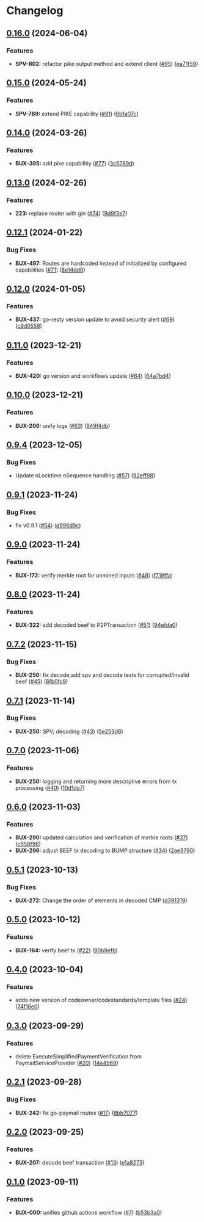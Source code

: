 # Changelog

## [0.16.0](https://github.com/bitcoin-sv/go-paymail/compare/v0.15.0...v0.16.0) (2024-06-04)


### Features

* **SPV-802:** refactor pike output method and extend client ([#95](https://github.com/bitcoin-sv/go-paymail/issues/95)) ([ea71f59](https://github.com/bitcoin-sv/go-paymail/commit/ea71f597dc2a8248a27e32e2ed452344e710247c))

## [0.15.0](https://github.com/bitcoin-sv/go-paymail/compare/v0.14.0...v0.15.0) (2024-05-24)


### Features

* **SPV-789:** extend PIKE capability ([#91](https://github.com/bitcoin-sv/go-paymail/issues/91)) ([6b1a07c](https://github.com/bitcoin-sv/go-paymail/commit/6b1a07c7cd68b492d7fa7e590a9faeb7b269ba2e))

## [0.14.0](https://github.com/bitcoin-sv/go-paymail/compare/v0.13.0...v0.14.0) (2024-03-26)


### Features

* **BUX-395:** add pike capabilitiy ([#77](https://github.com/bitcoin-sv/go-paymail/issues/77)) ([3c6789d](https://github.com/bitcoin-sv/go-paymail/commit/3c6789d1352cba6297076b7c11650b5c06334bc6))

## [0.13.0](https://github.com/bitcoin-sv/go-paymail/compare/v0.12.1...v0.13.0) (2024-02-26)


### Features

* **223:** replace router with gin ([#74](https://github.com/bitcoin-sv/go-paymail/issues/74)) ([9d9f3e7](https://github.com/bitcoin-sv/go-paymail/commit/9d9f3e7dc2706c0fceba7399f6afaadc504cf947))

## [0.12.1](https://github.com/bitcoin-sv/go-paymail/compare/v0.12.0...v0.12.1) (2024-01-22)


### Bug Fixes

* **BUX-497:** Routes are hardcoded instead of initialized by configured capabilities ([#71](https://github.com/bitcoin-sv/go-paymail/issues/71)) ([8e14dd0](https://github.com/bitcoin-sv/go-paymail/commit/8e14dd09fe732b3b27de1bf7303e2cee777ffac2))

## [0.12.0](https://github.com/bitcoin-sv/go-paymail/compare/v0.11.0...v0.12.0) (2024-01-05)


### Features

* **BUX-437:** go-resty version update to avoid security alert ([#69](https://github.com/bitcoin-sv/go-paymail/issues/69)) ([c9d0558](https://github.com/bitcoin-sv/go-paymail/commit/c9d0558040f8853609a33d98f65a1f351dad085d))

## [0.11.0](https://github.com/bitcoin-sv/go-paymail/compare/v0.10.0...v0.11.0) (2023-12-21)


### Features

* **BUX-420:** go version and workflows update ([#64](https://github.com/bitcoin-sv/go-paymail/issues/64)) ([64a7bd4](https://github.com/bitcoin-sv/go-paymail/commit/64a7bd4122342794ad57535a52583f5acdc47670))

## [0.10.0](https://github.com/bitcoin-sv/go-paymail/compare/v0.9.4...v0.10.0) (2023-12-21)


### Features

* **BUX-206:** unify logs ([#63](https://github.com/bitcoin-sv/go-paymail/issues/63)) ([849f4db](https://github.com/bitcoin-sv/go-paymail/commit/849f4dbea0de1d66ee89c7cb677f87536e89404a))

## [0.9.4](https://github.com/bitcoin-sv/go-paymail/compare/v0.9.3...v0.9.4) (2023-12-05)


### Bug Fixes

* Update nLocktime nSequence handling ([#57](https://github.com/bitcoin-sv/go-paymail/issues/57)) ([92eff98](https://github.com/bitcoin-sv/go-paymail/commit/92eff9847d23c805e910588b90abe67baa7b1c02))

## [0.9.1](https://github.com/bitcoin-sv/go-paymail/compare/v0.9.0...v0.9.1) (2023-11-24)


### Bug Fixes

* fix v0.9.1 ([#54](https://github.com/bitcoin-sv/go-paymail/issues/54)) ([d996d9c](https://github.com/bitcoin-sv/go-paymail/commit/d996d9c4424aee32eb001526dfcd7ab0cfade8d4))

## [0.9.0](https://github.com/bitcoin-sv/go-paymail/compare/v0.8.0...v0.9.0) (2023-11-24)


### Features

* **BUX-172:** verify merkle root for unmined inputs ([#48](https://github.com/bitcoin-sv/go-paymail/issues/48)) ([f719ffa](https://github.com/bitcoin-sv/go-paymail/commit/f719ffa5fffddaa327c0ff0f79cd5c17845eb2f3))

## [0.8.0](https://github.com/bitcoin-sv/go-paymail/compare/v0.7.2...v0.8.0) (2023-11-24)


### Features

* **BUX-322:** add decoded beef to P2PTransaction ([#51](https://github.com/bitcoin-sv/go-paymail/issues/51)) ([94efda0](https://github.com/bitcoin-sv/go-paymail/commit/94efda042d8b29e6aa589f1a12f549eade023f30))

## [0.7.2](https://github.com/bitcoin-sv/go-paymail/compare/v0.7.1...v0.7.2) (2023-11-15)


### Bug Fixes

* **BUX-250:** fix decode;add spv and decode tests for corrupted/invalid beef ([#45](https://github.com/bitcoin-sv/go-paymail/issues/45)) ([6fb0fc9](https://github.com/bitcoin-sv/go-paymail/commit/6fb0fc9ee537b519a4145a3c3f781830e136cfe4))

## [0.7.1](https://github.com/bitcoin-sv/go-paymail/compare/v0.7.0...v0.7.1) (2023-11-14)


### Bug Fixes

* **BUX-250:** SPV; decoding ([#43](https://github.com/bitcoin-sv/go-paymail/issues/43)) ([5e253d6](https://github.com/bitcoin-sv/go-paymail/commit/5e253d6ef1c259a45752d85475bd5f3db633e8c4))

## [0.7.0](https://github.com/bitcoin-sv/go-paymail/compare/v0.6.0...v0.7.0) (2023-11-06)


### Features

* **BUX-250:** logging and returning more descriptive errors from tx processing ([#40](https://github.com/bitcoin-sv/go-paymail/issues/40)) ([10d1da7](https://github.com/bitcoin-sv/go-paymail/commit/10d1da75f1c210d0c55d9f5138509e60911fb9ac))

## [0.6.0](https://github.com/bitcoin-sv/go-paymail/compare/v0.5.1...v0.6.0) (2023-11-03)


### Features

* **BUX-290:** updated calculation and verification of merkle roots ([#37](https://github.com/bitcoin-sv/go-paymail/issues/37)) ([c658f96](https://github.com/bitcoin-sv/go-paymail/commit/c658f964d0d5afd14b49fe26458b9674ed776a96))
* **BUX-296:** adjust BEEF tx decoding to BUMP structure ([#34](https://github.com/bitcoin-sv/go-paymail/issues/34)) ([2ae3790](https://github.com/bitcoin-sv/go-paymail/commit/2ae3790e077891111538555624cba1fd7c877e2f))

## [0.5.1](https://github.com/bitcoin-sv/go-paymail/compare/v0.5.0...v0.5.1) (2023-10-13)


### Bug Fixes

* **BUX-272:** Change the order of elements in decoded CMP ([d391319](https://github.com/bitcoin-sv/go-paymail/commit/d3913191a30b3d3c44009d73730cad2d8dd260cf))

## [0.5.0](https://github.com/bitcoin-sv/go-paymail/compare/v0.4.0...v0.5.0) (2023-10-12)


### Features

* **BUX-164:** verify beef tx ([#22](https://github.com/bitcoin-sv/go-paymail/issues/22)) ([90b9efb](https://github.com/bitcoin-sv/go-paymail/commit/90b9efb72caa70df217c078c1d282e7fa53fb1c3))

## [0.4.0](https://github.com/bitcoin-sv/go-paymail/compare/v0.3.0...v0.4.0) (2023-10-04)


### Features

* adds new version of codeowner/codestandards/template files ([#24](https://github.com/bitcoin-sv/go-paymail/issues/24)) ([74f16e0](https://github.com/bitcoin-sv/go-paymail/commit/74f16e0d9c9f700a77181d32b2b925baf0d9d6b6))

## [0.3.0](https://github.com/bitcoin-sv/go-paymail/compare/v0.2.1...v0.3.0) (2023-09-29)


### Features

* delete ExecuteSimplifiedPaymentVerification from  PaymailServiceProvider ([#20](https://github.com/bitcoin-sv/go-paymail/issues/20)) ([14e4b69](https://github.com/bitcoin-sv/go-paymail/commit/14e4b6901537d5e807fed37c8f84f54bebe9d873))

## [0.2.1](https://github.com/bitcoin-sv/go-paymail/compare/v0.2.0...v0.2.1) (2023-09-28)


### Bug Fixes

* **BUX-242:** fix go-paymail routes ([#17](https://github.com/bitcoin-sv/go-paymail/issues/17)) ([8bb7077](https://github.com/bitcoin-sv/go-paymail/commit/8bb7077ff7092acc8f3eebcb24e78a0dac10097b))

## [0.2.0](https://github.com/bitcoin-sv/go-paymail/compare/v0.1.0...v0.2.0) (2023-09-25)


### Features

* **BUX-207:** decode beef transaction ([#13](https://github.com/bitcoin-sv/go-paymail/issues/13)) ([e1a8273](https://github.com/bitcoin-sv/go-paymail/commit/e1a8273d79bb3753aa41a86fd0433c1be90f9f5b))

## [0.1.0](https://github.com/bitcoin-sv/go-paymail/compare/v0.0.1...v0.1.0) (2023-09-11)


### Features

* **BUX-000:** unifies github actions workflow ([#7](https://github.com/bitcoin-sv/go-paymail/issues/7)) ([b53b3a0](https://github.com/bitcoin-sv/go-paymail/commit/b53b3a04e02c152532b50b5eeff4456d64f28814))
